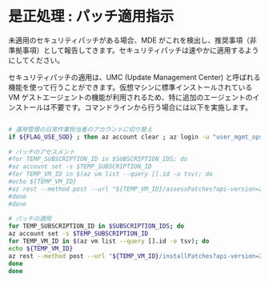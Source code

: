 # 是正処理 : パッチ適用指示

未適用のセキュリティパッチがある場合、MDE がこれを検出し、推奨事項（非準拠事項）として報告してきます。セキュリティパッチは速やかに適用するようにしてください。

セキュリティパッチの適用は、UMC (Update Management Center) と呼ばれる機能を使って行うことができます。仮想マシンに標準インストールされている VM ゲストエージェントの機能が利用されるため、特に追加のエージェントのインストールは不要です。コマンドラインから行う場合には以下を実施します。

```bash

# 運用管理の日常作業担当者のアカウントに切り替え
if ${FLAG_USE_SOD} ; then az account clear ; az login -u "user_mgmt_ops@${PRIMARY_DOMAIN_NAME}" -p "${ADMIN_PASSWORD}" ; fi
 
# パッチのアセスメント
#for TEMP_SUBSCRIPTION_ID in $SUBSCRIPTION_IDS; do
#az account set -s $TEMP_SUBSCRIPTION_ID
#for TEMP_VM_ID in $(az vm list --query [].id -o tsv); do
#echo ${TEMP_VM_ID}
#az rest --method post --url "${TEMP_VM_ID}/assessPatches?api-version=2021-03-01"
#done
#done
 
# パッチの適用
for TEMP_SUBSCRIPTION_ID in $SUBSCRIPTION_IDS; do
az account set -s $TEMP_SUBSCRIPTION_ID
for TEMP_VM_ID in $(az vm list --query [].id -o tsv); do
echo ${TEMP_VM_ID}
az rest --method post --url "${TEMP_VM_ID}/installPatches?api-version=2022-03-01" --body "{ \"maximumDuration\": \"PT4H\", \"rebootSetting\": \"IfRequired\", \"windowsParameters\": { \"classificationsToInclude\": [ \"Critical\", \"Security\", \"UpdateRollUp\", \"FeaturePack\", \"ServicePack\", \"Definition\", \"Tools\", \"Updates\" ] }, \"linuxParameters\": { \"classificationsToInclude\": [ \"Critical\", \"Security\", \"Other\" ] } }"
done
done

```

